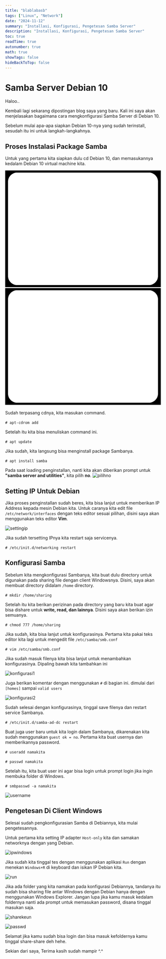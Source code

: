 ```yaml
---
title: "blablabasb"
tags: ["Linux", "Network"]
date: "2024-11-12"
summary: "Installasi, Konfigurasi, Pengetesan Samba Server"
description: "Installasi, Konfigurasi, Pengetesan Samba Server"
toc: true
readTime: true
autonumber: true
math: true
showTags: false
hideBackToTop: false
---
```


# Samba Server Debian 10
Haloo..

Kembali lagi sekarang dipostingan blog saya yang baru. Kali ini saya akan menjelasakan bagaimana cara mengkonfigurasi Samba Server di Debian 10. 

Sebelum mulai apa-apa siapkan Debian 10-nya yang sudah terinstall, sesudah itu ini untuk langkah-langkahnya.

## Proses Instalasi Package Samba 
Untuk yang pertama kita siapkan dulu cd Debian 10, dan memasukannya kedalam Debian 10 virtual machine kita.

![pasangcd](images/mantap.png#light)
![pasangcd](images/mantap.png#dark)

Sudah terpasang cdnya, kita masukan command.

`# apt-cdrom add`

Setelah itu kita bisa menuliskan command ini.

`# apt update`

Jika sudah, kita langsung bisa menginstall package Sambanya.

`# apt install samba`

Pada saat loading penginstallan, nanti kita akan diberikan prompt untuk **"samba server and utilities"**, kita pilih **no**.
![pilihno](/static/post/sambas/gambar2.PNG)

## Setting IP Untuk Debian

Jika proses penginstallan sudah beres, kita bisa lanjut untuk memberikan IP Address kepada mesin Debian kita. Untuk caranya kita edit file `/etc/network/interfaces` dengan teks editor sesuai pilihan, disini saya akan menggunakan teks editor **Vim**.

![settingip](post/sambas/gambar3.PNG)

Jika sudah tersetting IPnya kita restart saja servicenya.

`# /etc/init.d/networking restart`

## Konfigurasi Samba
Sebelum kita mengkonfigurasi Sambanya, kita buat dulu directory untuk digunakan pada sharing file dengan client Windowsnya. Disini, saya akan membuat directory didalam `/home` directory.

`# mkdir /home/sharing`

Setelah itu kita berikan perizinan pada directory yang baru kita buat agar bisa dishare untuk **write, read, dan lainnya**. Disini saya akan berikan izin semuanya.

`# chmod 777 /home/sharing`

Jika sudah, kita bisa lanjut untuk konfigurasinya. Pertama kita pakai teks editor kita lagi untuk mengedit file `/etc/samba/smb.conf`

`# vim /etc/samba/smb.conf`

Jika sudah masuk filenya kita bisa lanjut untuk menambahkan konfigurasinya. Dipaling bawah kita tambahkan ini

![konfigurasi1](/static/post/sambas/gambar4.PNG)

Juga berikan komentar dengan menggunakan `#` di bagian ini. dimulai dari `[homes]` sampai `valid users`

![konfigurasi2](/static/post/sambas/gambar5.PNG)

Sudah selesai dengan konfigurasinya, tinggal save filenya dan restart service Sambanya.

`# /etc/init.d/samba-ad-dc restart`

Buat juga user baru untuk kita login dalam Sambanya, dikarenakan kita sudah menggunakan `guest ok = no`. Pertama kita buat usernya dan memberikannya password.

`# useradd namakita`

`# passwd namakita`

Setelah itu, kita buat user ini agar bisa login untuk prompt login jika ingin membuka folder di Windows.

`# smbpasswd -a namakita`

![username](/static/post/sambas/gambar6.PNG)

## Pengetesan Di Client Windows
Selesai sudah pengkonfigurasian Samba di Debiannya, kita mulai pengetesannya.

Untuk pertama kita setting IP adapter `Host-only` kita dan samakan networknya dengan yang Debian.

![ipwindows](/static/post/sambas/gambar7.PNG)

Jika sudah kita tinggal tes dengan menggunakan aplikasi `Run` dengan menekan `Windows+R` di keyboard dan isikan IP Debian kita.

![run](/static/post/sambas/gambar8.PNG)

Jika ada folder yang kita namakan pada konfigurasi Debiannya, tandanya itu sudah bisa sharing file antar Windows dengan Debian hanya dengan menggunakan Windows Explorer. Jangan lupa jika kamu masuk kedalam foldernya nanti ada prompt untuk memasukan password, disana tinggal masukan saja. 

![sharekeun](/static/post/sambas/gambar9.PNG)

![passwd](/static/post/sambas/gambar10.PNG)

Selamat jika kamu sudah bisa login dan bisa masuk kefoldernya kamu tinggal share-share deh hehe.

Sekian dari saya, Terima kasih sudah mampir ^.^
